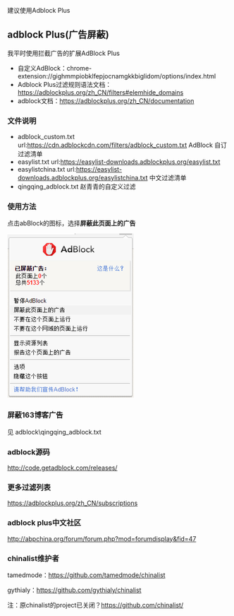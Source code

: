 

建议使用Adblock Plus

## adblock Plus(广告屏蔽)

我平时使用拦截广告的扩展AdBlock Plus

* 自定义AdBlock：chrome-extension://gighmmpiobklfepjocnamgkkbiglidom/options/index.html
* Adblock Plus过滤规则语法文档：https://adblockplus.org/zh_CN/filters#elemhide_domains
* adblock文档：https://adblockplus.org/zh_CN/documentation

### 文件说明

* adblock_custom.txt url:https://cdn.adblockcdn.com/filters/adblock_custom.txt  AdBlock 自订过滤清单
* easylist.txt url:https://easylist-downloads.adblockplus.org/easylist.txt
* easylistchina.txt url:https://easylist-downloads.adblockplus.org/easylistchina.txt 中文过滤清单
* qingqing_adblock.txt 赵青青的自定义过滤

### 使用方法
点击abBlock的图标，选择**屏蔽此页面上的广告**

![](https://github.com/zhaoqingqing/toolset/blob/master/adblock/adblock_mainmenu.png)
### 屏蔽163博客广告
见 adblock\qingqing_adblock.txt

### adblock源码
http://code.getadblock.com/releases/

### 更多过滤列表
https://adblockplus.org/zh_CN/subscriptions

### adblock plus中文社区
http://abpchina.org/forum/forum.php?mod=forumdisplay&fid=47

### chinalist维护者
tamedmode：https://github.com/tamedmode/chinalist

gythialy：https://github.com/gythialy/chinalist

注：原chinalist的project已关闭？https://github.com/chinalist/
